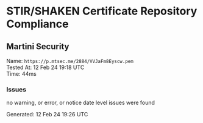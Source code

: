 # STIR/SHAKEN Certificate Repository Compliance

## Martini Security

Name: `https://p.mtsec.me/2884/VVJaFm8Eyscw.pem`\
Tested At: 12 Feb 24 19:18 UTC\
Time: 44ms

### Issues

no warning, or error, or notice date level issues were found

Generated: 12 Feb 24 19:26 UTC